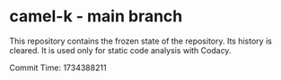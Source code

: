# camel-k - main branch

This repository contains the frozen state of the repository.
Its history is cleared. It is used only for static code
analysis with Codacy.

Commit Time: 1734388211